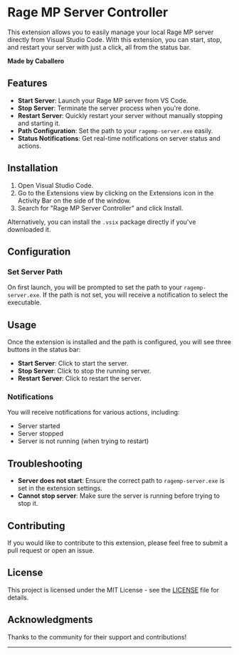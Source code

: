 # Rage MP Server Controller

This extension allows you to easily manage your local Rage MP server directly from Visual Studio Code. With this extension, you can start, stop, and restart your server with just a click, all from the status bar.

**Made by Caballero**

## Features

- **Start Server**: Launch your Rage MP server from VS Code.
- **Stop Server**: Terminate the server process when you're done.
- **Restart Server**: Quickly restart your server without manually stopping and starting it.
- **Path Configuration**: Set the path to your `ragemp-server.exe` easily.
- **Status Notifications**: Get real-time notifications on server status and actions.

## Installation

1. Open Visual Studio Code.
2. Go to the Extensions view by clicking on the Extensions icon in the Activity Bar on the side of the window.
3. Search for "Rage MP Server Controller" and click Install.

Alternatively, you can install the `.vsix` package directly if you've downloaded it.

## Configuration

### Set Server Path

On first launch, you will be prompted to set the path to your `ragemp-server.exe`. If the path is not set, you will receive a notification to select the executable.

## Usage

Once the extension is installed and the path is configured, you will see three buttons in the status bar:

- **Start Server**: Click to start the server.
- **Stop Server**: Click to stop the running server.
- **Restart Server**: Click to restart the server.

### Notifications

You will receive notifications for various actions, including:

- Server started
- Server stopped
- Server is not running (when trying to restart)

## Troubleshooting

- **Server does not start**: Ensure the correct path to `ragemp-server.exe` is set in the extension settings.
- **Cannot stop server**: Make sure the server is running before trying to stop it.

## Contributing

If you would like to contribute to this extension, please feel free to submit a pull request or open an issue.

## License

This project is licensed under the MIT License - see the [LICENSE](LICENSE) file for details.

## Acknowledgments

Thanks to the community for their support and contributions!

---
